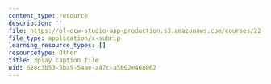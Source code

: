 ```yaml
---
content_type: resource
description: ''
file: https://ol-ocw-studio-app-production.s3.amazonaws.com/courses/22-01-introduction-to-nuclear-engineering-and-ionizing-radiation-fall-2016/628c3b535ba554aea47ca5602e468062_RCSCg40NgD4.vtt
file_type: application/x-subrip
learning_resource_types: []
resourcetype: Other
title: 3play caption file
uid: 628c3b53-5ba5-54ae-a47c-a5602e468062
---
```

